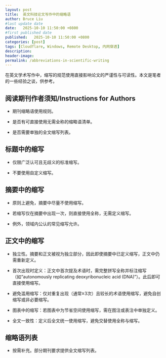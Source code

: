 ```yaml
---
layout: post
title:  英文科技论文写作中的缩略语
author: Bruce Liu
#last update date
date:   2025-10-10 11:50:00 +0800
#first published date
published:   2025-10-10 11:50:00 +0800
categories: [post]
tags: [Cloudflare, Windows, Remote Desktop, 内网穿透]
description: 
header-image: 
permalink: /abbreviations-in-scientific-writing
---
```


在英文学术写作中，缩写的规范使用直接影响论文的严谨性与可读性。本文是笔者的一些经验之谈，供参考。

<!--the above is the excerpt-->
<!--more-->
<!--the following is the text-->


## 阅读期刊作者须知/Instructions for Authors

- 期刊缩略语使用规则。

- 是否有可直接使用无需全称的缩略语清单。

- 是否需要单独的全文缩写列表。

## 标题中的缩写

- 仅限广泛认可且无歧义的标准缩写。

- 不要使用自定义缩写。

## 摘要中的缩写

- 原则上避免，摘要中尽量不使用缩写。

- 若缩写仅在摘要中出现一次，则直接使用全称，无需定义缩写。

- 例外，领域内公认的常见缩写允许。

## 正文中的缩写

- 独立性。摘要和正文被视为独立部分，因此即使摘要中已定义缩写，正文中仍需重新定义。

- 首次出现时定义：正文中首次提及术语时，需完整拼写全称并标注缩写（如“autonomously replicating deoxyribonucleic acid (DNA)”）。此后即可直接使用缩写。

- 避免滥用缩写：仅对重复出现（通常≥3次）且较长的术语使用缩写，避免自创缩写或非必要缩写。

- 图表中的缩写：若图表中为节省空间使用缩写，需在图注或表注中单独定义。

- 全文一致性：定义后全文统一使用缩写，避免交替使用全称与缩写。

## 缩略语列表

- 按需补充。部分期刊要求提供全文缩写列表。


<!--links-->

